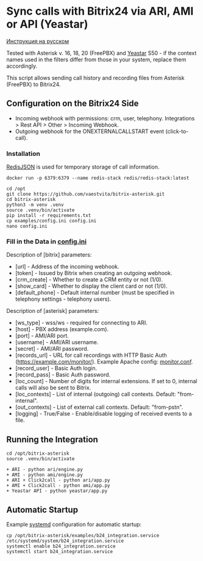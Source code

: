 # Sync calls with Bitrix24 via ARI, AMI or API (Yeastar)

[Инструкция на русском](README.ru.md)

Tested with Asterisk v. 16, 18, 20 (FreePBX) and [Yeastar](/yeastar/) S50 - if the context names used in the filters differ from those in your system, replace them accordingly.

This script allows sending call history and recording files from Asterisk (FreePBX) to Bitrix24.

## Configuration on the Bitrix24 Side
+ Incoming webhook with permissions: crm, user, telephony. Integrations > Rest API > Other > Incoming Webhook.
+ Outgoing webhook for the ONEXTERNALCALLSTART event (click-to-call).

### Installation

[RedisJSON](https://github.com/RedisJSON/RedisJSON) is used for temporary storage of call information.

```
docker run -p 6379:6379 --name redis-stack redis/redis-stack:latest
```

```
cd /opt
git clone https://github.com/vaestvita/bitrix-asterisk.git
cd bitrix-asterisk
python3 -m venv .venv
source .venv/bin/activate
pip install -r requirements.txt
cp examples/config.ini config.ini
nano config.ini
```

### Fill in the Data in [config.ini](examples/config.ini)

Description of [bitrix] parameters:
+ [url] - Address of the incoming webhook.
+ [token] - Issued by Bitrix when creating an outgoing webhook.
+ [crm_create] - Whether to create a CRM entity or not (1/0).
+ [show_card] - Whether to display the client card or not (1/0).
+ [default_phone] - Default internal number (must be specified in telephony settings - telephony users).

Description of [asterisk] parameters:
+ [ws_type] - wss/ws - required for connecting to ARI.
+ [host] - PBX address (example.com).
+ [port] - AMI/ARI port.
+ [username] - AMI/ARI username.
+ [secret] - AMI/ARI password.
+ [records_url] - URL for call recordings with HTTP Basic Auth (https://example.com/monitor/). Example Apache config: [monitor.conf](examples/monitor.conf).
+ [record_user] - Basic Auth login.
+ [record_pass] - Basic Auth password.
+ [loc_count] - Number of digits for internal extensions. If set to 0, internal calls will also be sent to Bitrix.
+ [loc_contexts] - List of internal (outgoing) call contexts. Default: "from-internal".
+ [out_contexts] - List of external call contexts. Default: "from-pstn".
+ [logging] - True/False - Enable/disable logging of received events to a file.

## Running the Integration

```
cd /opt/bitrix-asterisk
source .venv/bin/activate

+ ARI - python ari/engine.py
+ AMI - python ami/engine.py
+ ARI + Click2call - python ari/app.py
+ AMI + Click2call - python ami/app.py
+ Yeastar API - python yeastar/app.py

```


## Automatic Startup
Example [systemd](/examples/b24_integration.service) configuration for automatic startup:

```
cp /opt/bitrix-asterisk/examples/b24_integration.service /etc/systemd/system/b24_integration.service
systemctl enable b24_integration.service
systemctl start b24_integration.service
```
